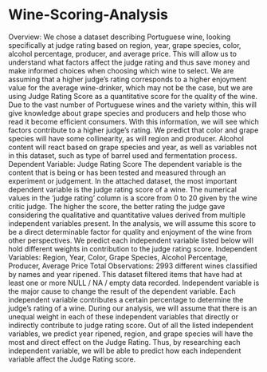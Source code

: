 # Wine-Scoring-Analysis

Overview:
We chose a dataset describing Portuguese wine, looking specifically at judge rating based on region, year, grape species, color, alcohol percentage, producer, and average price. This will allow us to understand what factors affect the judge rating and thus save money and make informed choices when choosing which wine to select. We are assuming that a higher judge’s rating corresponds to a higher enjoyment value for the average wine-drinker, which may not be the case, but we are using Judge Rating Score as a quantitative score for the quality of the wine. Due to the vast number of Portuguese wines and the variety within, this will give knowledge about grape species and producers and help those who read it become efficient consumers. With this information, we will see which factors contribute to a higher judge’s rating. We predict that color and grape species will have some collinearity, as will region and producer. Alcohol content will react based on grape species and year, as well as variables not in this dataset, such as type of barrel used and fermentation process.
Dependent Variable:
Judge Rating Score
The dependent variable is the content that is being or has been tested and measured through an experiment or judgement. In the attached dataset, the most important dependent variable is the judge rating score of a wine. The numerical values in the ‘judge rating’ column is a score from 0 to 20 given by the wine critic judge. The higher the score, the better rating the judge gave considering the qualitative and quantitative values derived from multiple independent variables present. In the analysis, we will assume this score to be a direct determinable factor for quality and enjoyment of the wine from other perspectives. We predict each independent variable listed below will hold different weights in contribution to the judge rating score.
Independent Variables:
Region, Year, Color, Grape Species, Alcohol Percentage, Producer, Average Price
Total Observations: 2993 different wines classified by names and year ripened.
This dataset filtered items that have had at least one or more NULL / NA / empty data recorded.
Independent variable is the major cause to change the result of the dependent variable. Each independent variable contributes a certain percentage to determine the judge’s rating of a wine. During our analysis, we will assume that there is an unequal weight in each of these independent variables that directly or indirectly contribute to judge rating score.
Out of all the listed independent variables, we predict year ripened, region, and grape species will have the most and direct effect on the Judge Rating. Thus, by researching each independent variable, we will be able to predict how each independent variable affect the Judge Rating score.
